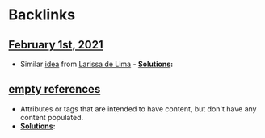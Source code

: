 
# Backlinks
## [February 1st, 2021](<February 1st, 2021.md>)
- Similar [idea](((7UZ275DjI))) from [Larissa de Lima](<Larissa de Lima.md>)
                - **[Solutions](<Solutions.md>):**

## [empty references](<empty references.md>)
- Attributes or tags that are intended to have content, but don't have any content populated. 
- **[Solutions](<Solutions.md>):**

